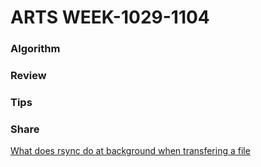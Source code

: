 # ARTS WEEK-1029-1104

### Algorithm

### Review
  
### Tips
  
### Share
  [What does rsync do at background when transfering a file](https://github.com/herozgx/arts/edit/master/WEEK20181029/rsync.md)
  

